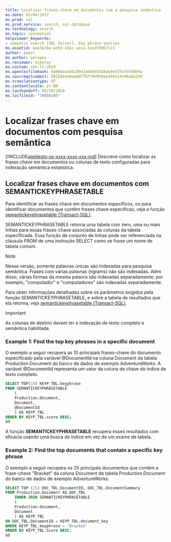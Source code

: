 ```yaml
---
title: Localizar frases-chave em documentos com a pesquisa semântica
ms.date: 03/04/2017
ms.prod: sql
ms.prod_service: search, sql-database
ms.technology: search
ms.topic: conceptual
helpviewer_keywords:
- semantic search [SQL Server], key phrase queries
ms.assetid: 6ee3676e-ed5d-43ec-aeca-1eed78967111
author: pmasl
ms.author: pelopes
ms.reviewer: mikeray
ms.custom: seo-lt-2019
ms.openlocfilehash: 64060ae1662d9d1448695426da9e555afbf6869a
ms.sourcegitcommit: 58158eda0aa0d7f87f9d958ae349a14c0ba8a209
ms.translationtype: HT
ms.contentlocale: pt-BR
ms.lasthandoff: 03/30/2020
ms.locfileid: "74056195"
---
```

# <a name="find-key-phrases-in-documents-with-semantic-search"></a>Localizar frases chave em documentos com pesquisa semântica
[!INCLUDE[appliesto-ss-xxxx-xxxx-xxx-md](../../includes/appliesto-ss-xxxx-xxxx-xxx-md.md)]
  Descreve como localizar as frases chave em documentos ou colunas de texto configuradas para indexação semântica estatística.  

##  <a name="find-the-key-phrases-in-documents-with-semantickeyphrasetable"></a><a name="howtofind"></a> Localizar frases chave em documentos com SEMANTICKEYPHRASETABLE  
 Para identificar as frases chave em documentos específicos, ou para identificar documentos que contêm frases chave específicas, veja a função [semantickeyphrasetable &#40;Transact-SQL&#41;](../../relational-databases/system-functions/semantickeyphrasetable-transact-sql.md).  
  
 SEMANTICKEYPHRASETABLE retorna uma tabela com zero, uma ou mais linhas para essas frases-chave associadas às colunas da tabela especificada. Essa função de conjunto de linhas pode ser referenciada na cláusula FROM de uma instrução SELECT como se fosse um nome de tabela comum.  
  
> [!NOTE]  
>  Nessa versão, somente palavras únicas são indexadas para pesquisa semântica. Frases com várias palavras (ngrams) não são indexadas. Além disso, várias formas da mesma palavra são indexadas separadamente; por exemplo, "computador" e "computadores" são indexadas separadamente.  
  
 Para obter informações detalhadas sobre os parâmetros exigidos pela função SEMANTICKEYPHRASETABLE, e sobre a tabela de resultados que ela retorna, veja [semantickeyphrasetable &#40;Transact-SQL&#41;](../../relational-databases/system-functions/semantickeyphrasetable-transact-sql.md).  
  
> [!IMPORTANT]  
>  As colunas de destino devem ter a indexação de texto completo e semântica habilitada.  
  
###  <a name="example-1-find-the-top-key-phrases-in-a-specific-document"></a><a name="HowToTopPhrases"></a> Example 1: Find the top key phrases in a specific document  
 O exemplo a seguir recupera as 10 principais frases-chave do documento especificado pela variável @DocumentId na coluna Document da tabela Production.Document do banco de dados de exemplo AdventureWorks. A variável @DocumentId representa um valor da coluna de chave do índice de texto completo.  
  
```sql  
SELECT TOP(10) KEYP_TBL.keyphrase  
FROM SEMANTICKEYPHRASETABLE  
    (  
    Production.Document,  
    Document,  
    @DocumentId  
    ) AS KEYP_TBL  
ORDER BY KEYP_TBL.score DESC;  
GO  
```  
  
 A função **SEMANTICKEYPHRASETABLE** recupera esses resultados com eficácia usando uma busca de índice em vez de um exame de tabela.  
  
###  <a name="example-2-find-the-top-documents-that-contain-a-specific-key-phrase"></a><a name="HowToTopDocuments"></a> Example 2: Find the top documents that contain a specific key phrase  
 O exemplo a seguir recupera os 25 principais documentos que contêm a frase-chave "Bracket" da coluna Document da tabela Production.Document do banco de dados de exemplo AdventureWorks.  
  
```sql  
SELECT TOP (25) DOC_TBL.DocumentID, DOC_TBL.DocumentSummary  
FROM Production.Document AS DOC_TBL  
    INNER JOIN SEMANTICKEYPHRASETABLE  
    (  
    Production.Document,  
    Document  
    ) AS KEYP_TBL  
ON DOC_TBL.DocumentID = KEYP_TBL.document_key  
WHERE KEYP_TBL.keyphrase = 'Bracket'  
ORDER BY KEYP_TBL.Score DESC;  
GO  
```  
  
  
